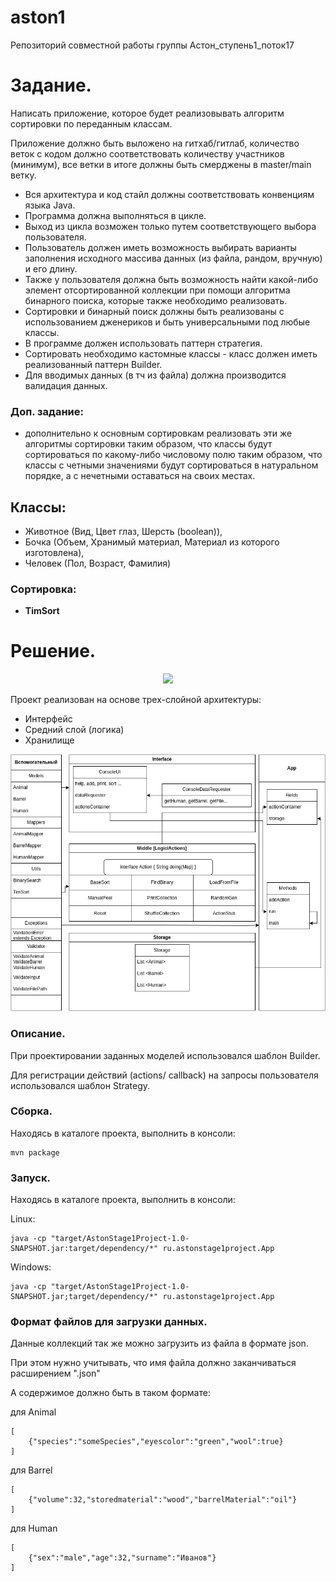 # aston1
Репозиторий совместной работы группы Астон_ступень1_поток17

# Задание.
Написать приложение, которое будет реализовывать алгоритм сортировки по переданным классам.

Приложение должно быть выложено на гитхаб/гитлаб,
количество веток с кодом должно соответствовать количеству участников (минимум),
все ветки в итоге должны быть смерджены в master/main ветку.

* Вся архитектура и код стайл должны соответствовать конвенциям языка Java.
* Программа должна выполняться в цикле.
* Выход из цикла возможен только путем соответствующего выбора пользователя.
* Пользователь должен иметь возможность выбирать варианты заполнения исходного массива данных (из файла, рандом, вручную) и его длину.
* Также у пользователя должна быть возможность найти какой-либо элемент отсортированной коллекции при помощи алгоритма бинарного поиска, которые также необходимо реализовать.
* Сортировки и бинарный поиск должны быть реализованы с использованием дженериков и быть универсальными под любые классы.
* В программе должен использовать паттерн стратегия.
* Сортировать необходимо кастомные классы - класс должен иметь реализованный паттерн Builder.
* Для вводимых данных (в тч из файла) должна производится валидация данных.

### Доп. задание:
* дополнительно к основным сортировкам реализовать эти же алгоритмы сортировки таким образом, что классы будут сортироваться по какому-либо числовому полю таким образом, что классы с четными значениями будут сортироваться в натуральном порядке, а с нечетными оставаться на своих местах.

## Классы:
* Животное (Вид, Цвет глаз, Шерсть (boolean)),
* Бочка (Объем, Хранимый материал, Материал из которого изготовлена),
* Человек (Пол, Возраст, Фамилия)

### Сортировка:
* **TimSort**

# Решение.

<p align="center">
	<a href="https://asciinema.org/a/mX4Uydp21au66gS7A6DgP8B1F">
	<img src="https://asciinema.org/a/mX4Uydp21au66gS7A6DgP8B1F.png" width="800"></image>
	</a>
</p>

Проект реализован на основе трех-слойной архитектуры:

* Интерфейс
* Средний слой (логика)
* Хранилище


![Интерфейс](doc/Architecture.drawio.png)


### Описание.
При проектировании заданных моделей использовался шаблон Builder.

Для регистрации действий (actions/ callback) на запросы пользователя
использовался шаблон Strategy.


### Сборка.
Находясь в каталоге проекта, выполнить в консоли:

```
mvn package
```

### Запуск.
Находясь в каталоге проекта, выполнить в консоли:

Linux:

```
java -cp "target/AstonStage1Project-1.0-SNAPSHOT.jar:target/dependency/*" ru.astonstage1project.App
```

Windows:

```
java -cp "target/AstonStage1Project-1.0-SNAPSHOT.jar;target/dependency/*" ru.astonstage1project.App
```

### Формат файлов для загрузки данных.

Данные коллекций так же можно загрузить из файла в формате json.

При этом нужно учитывать, что имя файла должно заканчиваться расширением ".json"

А содержимое должно быть в таком формате:

для Animal
```
[
	{"species":"someSpecies","eyescolor":"green","wool":true}
]
```

для Barrel
```
[
	{"volume":32,"storedmaterial":"wood","barrelMaterial":"oil"}
]
```

для Human
```
[
	{"sex":"male","age":32,"surname":"Иванов"}
]
```